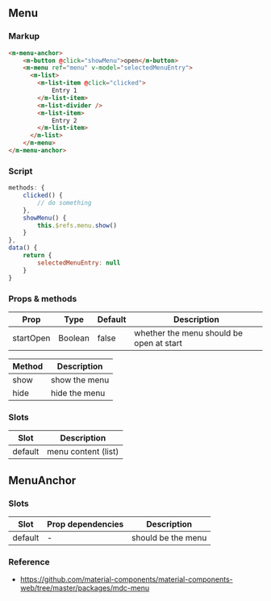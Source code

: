 ## Menu

### Markup

```html
<m-menu-anchor>
    <m-button @click="showMenu">open</m-button>
    <m-menu ref="menu" v-model="selectedMenuEntry">
      <m-list>
        <m-list-item @click="clicked">
            Entry 1
        </m-list-item>
        <m-list-divider />
        <m-list-item>
            Entry 2
        </m-list-item>
      </m-list>
    </m-menu>
</m-menu-anchor>
```

### Script

```javascript
methods: {
    clicked() {
        // do something
    },
    showMenu() {
        this.$refs.menu.show()
    }
},
data() {
    return {
        selectedMenuEntry: null
    }
}

```

### Props & methods

| Prop | Type | Default | Description |
|------|------|---------|-------------|
| startOpen | Boolean | false | whether the menu should be open at start |

| Method | Description |
|--------|-------------|
| show | show the menu |
| hide | hide the menu |

### Slots

| Slot |  Description |
|------|-------------|
| default | menu content (list) |

## MenuAnchor

### Slots

| Slot | Prop dependencies | Description |
|------|-------------------|-------------|
| default | - | should be the menu |

### Reference

- https://github.com/material-components/material-components-web/tree/master/packages/mdc-menu